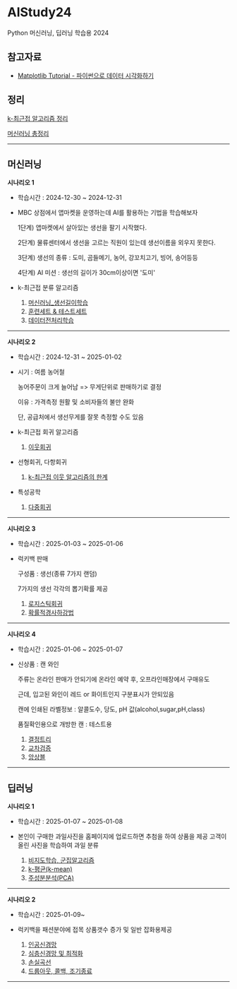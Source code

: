 # AIStudy24
Python 머신러닝, 딥러닝 학습용 2024

## 참고자료
- [Matplotlib Tutorial - 파이썬으로 데이터 시각화하기](https://wikidocs.net/book/5011#google_vignette)
  
## 정리
[k-최근접 알고리즘 정리](https://github.com/Kim-JungHyun01/AIStudy24/blob/master/%EC%A0%95%EB%A6%AC/k_%EC%B5%9C%EA%B7%BC%EC%A0%91_%ED%95%99%EC%8A%B5%EC%A0%95%EB%A6%AC.ipynb)

[머신러닝 총정리](https://github.com/Kim-JungHyun01/AIStudy24/blob/master/%EC%A0%95%EB%A6%AC/%EB%A8%B8%EC%8B%A0%EB%9F%AC%EB%8B%9D%EC%B4%9D%EC%A0%95%EB%A6%AC.ipynb)

---
머신러닝
---
**시나리오 1**

- 학습시간 : 2024-12-30 ~ 2024-12-31

- MBC 상점에서 앱마켓을 운영하는데 AI를 활용하는 기법을 학습해보자

    1단계) 앱마켓에서 살아있는 생선을 팔기 시작했다.

    2단계) 물류센터에서 생선을 고르는 직원이 있는데 생선이름을 외우지 못한다.

    3단계) 생선의 종류 : 도미, 곰들메기, 농어, 강꼬치고기, 빙어, 송어등등

    4단계) AI 미션 : 생선의 길이가 30cm이상이면 '도미'
  
- k-최근접 분류 알고리즘

  1. [머신러닝_생선길이학습](https://github.com/Kim-JungHyun01/AIStudy24/blob/master/%ED%85%8C%EC%8A%A4%ED%8A%B8/%EB%A8%B8%EC%8B%A0%EB%9F%AC%EB%8B%9D_%EC%83%9D%EC%84%A0%EA%B8%B8%EC%9D%B4%ED%95%99%EC%8A%B5.ipynb)
  2. [훈련세트 & 테스트세트](https://github.com/Kim-JungHyun01/AIStudy24/blob/master/%ED%85%8C%EC%8A%A4%ED%8A%B8/%ED%9B%88%EB%A0%A8%EC%84%B8%ED%8A%B8_%ED%85%8C%EC%8A%A4%ED%8A%B8%EC%84%B8%ED%8A%B8.ipynb)
  3. [데이터전처리학습](https://github.com/Kim-JungHyun01/AIStudy24/blob/master/%ED%85%8C%EC%8A%A4%ED%8A%B8/%EB%8D%B0%EC%9D%B4%ED%84%B0%EC%A0%84%EC%B2%98%EB%A6%AC%ED%95%99%EC%8A%B5.ipynb)
---
**시나리오 2**

- 학습시간 : 2024-12-31 ~ 2025-01-02

- 시기 : 여름 농어철

    농어주문이 크게 늘어남 => 무게단위로 판매하기로 결정

    이유 : 가격측정 원활 및 소비자들의 불만 완화

    단, 공급처에서 생선무게를 잘못 측정할 수도 있음
  
- k-최근접 회귀 알고리즘
  
    1. [이웃회귀](https://github.com/Kim-JungHyun01/AIStudy24/blob/master/%ED%85%8C%EC%8A%A4%ED%8A%B8/%EC%9D%B4%EC%9B%83%ED%9A%8C%EA%B7%80.ipynb)
       
- 선형회귀, 다항회귀
    1. [k-최근접 이웃 알고리즘의 한계](https://github.com/Kim-JungHyun01/AIStudy24/blob/master/%ED%85%8C%EC%8A%A4%ED%8A%B8/k_%EC%B5%9C%EA%B7%BC%EC%A0%91_%EC%95%8C%EA%B3%A0%EB%A6%AC%EC%A6%98_%ED%95%9C%EA%B3%84.ipynb)

- 특성공학
    1. [다중회귀](https://github.com/Kim-JungHyun01/AIStudy24/blob/master/%ED%85%8C%EC%8A%A4%ED%8A%B8/%EB%8B%A4%EC%A4%91%ED%9A%8C%EA%B7%80.ipynb)

---
**시나리오 3**

- 학습시간 : 2025-01-03 ~ 2025-01-06

- 럭키백 판매

  구성품 : 생선(종류 7가지 랜덤)

  7가지의 생선 각각의 뽑기확률 제공

  1. [로지스틱회귀](https://github.com/Kim-JungHyun01/AIStudy24/blob/master/%ED%85%8C%EC%8A%A4%ED%8A%B8/%EB%A1%9C%EC%A7%80%EC%8A%A4%ED%8B%B1%ED%9A%8C%EA%B7%80_%EC%86%8C%ED%94%84%ED%8A%B8%EB%A7%A5%EC%8A%A4.ipynb)
  2. [확률적경사하강법](https://github.com/Kim-JungHyun01/AIStudy24/blob/master/%ED%85%8C%EC%8A%A4%ED%8A%B8/%ED%99%95%EB%A5%A0%EC%A0%81%EA%B2%BD%EC%82%AC%ED%95%98%EA%B0%95%EB%B2%95.ipynb)
---
**시나리오 4**
- 학습시간 : 2025-01-06 ~ 2025-01-07
- 신상품 : 캔 와인
  
  주류는 온라인 판매가 안되기에 온라인 예약 후, 오프라인매장에서 구매유도
  
  근데, 입고된 와인이 레드 or 화이트인지 구분표시가 안되있음
  
  캔에 인쇄된 라벨정보 : 알콜도수, 당도, pH 값(alcohol,sugar,pH,class)
  
  품질확인용으로 개방한 캔 : 테스트용

  1. [결정트리](https://github.com/Kim-JungHyun01/AIStudy24/blob/master/%ED%85%8C%EC%8A%A4%ED%8A%B8/%EA%B2%B0%EC%A0%95%ED%8A%B8%EB%A6%AC.ipynb)
  2. [교차검증](https://github.com/Kim-JungHyun01/AIStudy24/blob/master/%ED%85%8C%EC%8A%A4%ED%8A%B8/%EA%B5%90%EC%B0%A8%EA%B2%80%EC%A6%9D_%EA%B7%B8%EB%A6%AC%EB%93%9C%EC%84%9C%EC%B9%98.ipynb)
  3. [앙상블](https://github.com/Kim-JungHyun01/AIStudy24/blob/master/%ED%85%8C%EC%8A%A4%ED%8A%B8/%EC%95%99%EC%83%81%EB%B8%94.ipynb)

---
딥러닝
---
**시나리오 1**
- 학습시간 : 2025-01-07 ~ 2025-01-08
- 본인이 구매한 과일사진을 홈페이지에 업로드하면 추첨을 하여 상품을 제공
  고객이 올린 사진을 학습하여 과일 분류

  1. [비지도학습, 군집알고리즘](https://github.com/Kim-JungHyun01/AIStudy24/blob/master/%EB%94%A5%EB%9F%AC%EB%8B%9D/%EA%B5%B0%EC%A7%91%EC%95%8C%EA%B3%A0%EB%A6%AC%EC%A6%98.ipynb)
  2. [k-평균(k-mean)](https://github.com/Kim-JungHyun01/AIStudy24/blob/master/%EB%94%A5%EB%9F%AC%EB%8B%9D/k_%ED%8F%89%EA%B7%A0(k_means).ipynb)
  3. [주성분분석(PCA)](https://github.com/Kim-JungHyun01/AIStudy24/blob/master/%EB%94%A5%EB%9F%AC%EB%8B%9D/%EC%A3%BC%EC%84%B1%EB%B6%84%EB%B6%84%EC%84%9D.ipynb)

---

**시나리오 2**
- 학습시간 : 2025-01-09~
- 럭키백을 패션분야에 접목
  상품갯수 증가 및 일반 잡화용제공

  1. [인공신경망](https://github.com/Kim-JungHyun01/AIStudy24/blob/master/%EB%94%A5%EB%9F%AC%EB%8B%9D/%EC%9D%B8%EA%B3%B5%EC%8B%A0%EA%B2%BD%EB%A7%9D.ipynb)
  2. [심층신경망 및 최적화](https://github.com/Kim-JungHyun01/AIStudy24/blob/master/%EB%94%A5%EB%9F%AC%EB%8B%9D/%EC%8B%AC%EC%B8%B5%EC%8B%A0%EA%B2%BD%EB%A7%9D.ipynb)
  3. [손실곡선](https://github.com/Kim-JungHyun01/AIStudy24/blob/master/%EB%94%A5%EB%9F%AC%EB%8B%9D/%EC%9D%B8%EA%B3%B5%EC%8B%A0%EA%B2%BD%EB%A7%9D%EA%B8%B0%ED%83%80%EB%8F%84%EA%B5%AC.ipynb)
  4. [드룹아웃, 콜백, 조기종료](https://github.com/Kim-JungHyun01/AIStudy24/blob/master/%EB%94%A5%EB%9F%AC%EB%8B%9D/%EC%9D%B8%EA%B3%B5%EC%8B%A0%EA%B2%BD%EB%A7%9D%EA%B8%B0%ED%83%80%EB%8F%84%EA%B5%AC.ipynb)
---
